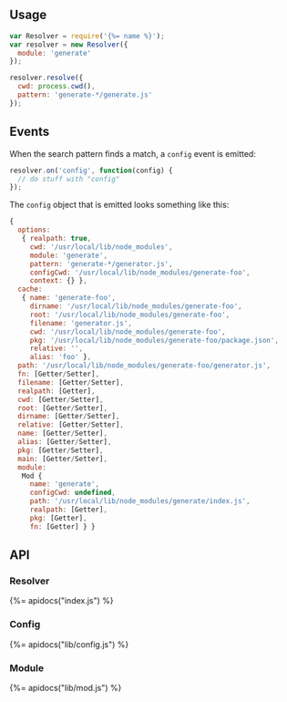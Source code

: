 ## Usage

```js
var Resolver = require('{%= name %}');
var resolver = new Resolver({
  module: 'generate'
});

resolver.resolve({
  cwd: process.cwd(),
  pattern: 'generate-*/generate.js'
});
```

## Events

When the search pattern finds a match, a `config` event is emitted:

```js
resolver.on('config', function(config) {
  // do stuff with "config"
});
```

The `config` object that is emitted looks something like this:

```js
{
  options:
   { realpath: true,
     cwd: '/usr/local/lib/node_modules',
     module: 'generate',
     pattern: 'generate-*/generator.js',
     configCwd: '/usr/local/lib/node_modules/generate-foo',
     context: {} },
  cache:
   { name: 'generate-foo',
     dirname: '/usr/local/lib/node_modules/generate-foo',
     root: '/usr/local/lib/node_modules/generate-foo',
     filename: 'generator.js',
     cwd: '/usr/local/lib/node_modules/generate-foo',
     pkg: '/usr/local/lib/node_modules/generate-foo/package.json',
     relative: '',
     alias: 'foo' },
  path: '/usr/local/lib/node_modules/generate-foo/generator.js',
  fn: [Getter/Setter],
  filename: [Getter/Setter],
  realpath: [Getter],
  cwd: [Getter/Setter],
  root: [Getter/Setter],
  dirname: [Getter/Setter],
  relative: [Getter/Setter],
  name: [Getter/Setter],
  alias: [Getter/Setter],
  pkg: [Getter/Setter],
  main: [Getter/Setter],
  module:
   Mod {
     name: 'generate',
     configCwd: undefined,
     path: '/usr/local/lib/node_modules/generate/index.js',
     realpath: [Getter],
     pkg: [Getter],
     fn: [Getter] } }
```

## API
### Resolver
{%= apidocs("index.js") %}

### Config
{%= apidocs("lib/config.js") %}

### Module
{%= apidocs("lib/mod.js") %}
